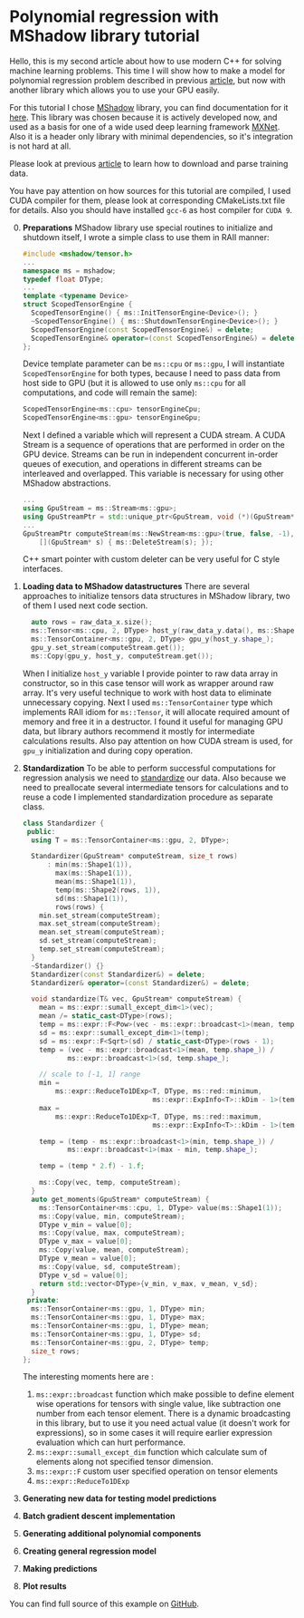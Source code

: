 # Polynomial regression with MShadow library tutorial

Hello, this is my second article about how to use modern C++ for solving machine learning problems. This time I will show how to make a model for polynomial regression problem described in previous [article](https://github.com/Kolkir/mlcpp/tree/master/polynomial_regression), but now with another library which allows you to use your GPU easily.

For this tutorial I chose [MShadow](https://github.com/dmlc/mshadow) library, you can find documentation for it [here](https://github.com/dmlc/mshadow/tree/master/doc). This library was chosen because it is actively developed now, and used as a basis for one of a wide used deep learning framework [MXNet](https://mxnet.incubator.apache.org/). Also it is a header only library with minimal dependencies, so it's integration is not hard at all.

Please look at previous [article](https://github.com/Kolkir/mlcpp/tree/master/polynomial_regression) to learn how to download and parse training data. 

You have pay attention on how sources for this tutorial are compiled, I used CUDA compiler for them, please look at corresponding CMakeLists.txt file for details. Also you should have installed ``gcc-6`` as host compiler for ``CUDA 9``.

0. **Preparations**
	MShadow library use special routines to initialize and shutdown itself,  I wrote a simple class to use them in RAII manner:
	``` cpp
	#include <mshadow/tensor.h>
	...
	namespace ms = mshadow;
    typedef float DType;
	...
	template <typename Device>
	struct ScopedTensorEngine {
	  ScopedTensorEngine() { ms::InitTensorEngine<Device>(); }
	  ~ScopedTensorEngine() { ms::ShutdownTensorEngine<Device>(); }
	  ScopedTensorEngine(const ScopedTensorEngine&) = delete;
	  ScopedTensorEngine& operator=(const ScopedTensorEngine&) = delete;
	};
	```
	Device template parameter can be ``ms::cpu`` or ``ms::gpu``, I will instantiate ``ScopedTensorEngine`` for both types, because I need to pass data from host side to GPU (but it is allowed to use only ``ms::cpu`` for all computations, and code will remain the same):
	```cpp
	ScopedTensorEngine<ms::cpu> tensorEngineCpu;
	ScopedTensorEngine<ms::gpu> tensorEngineGpu;
	```
	Next I defined a variable which will represent a CUDA stream. A CUDA Stream is a sequence of operations that are performed in order on the GPU device. Streams can be run in independent concurrent in-order queues of execution, and operations in different streams can be interleaved and overlapped. This variable is necessary for using other MShadow abstractions. 
	```cpp
	...
	using GpuStream = ms::Stream<ms::gpu>;
    using GpuStreamPtr = std::unique_ptr<GpuStream, void (*)(GpuStream*)>;
    ...
    GpuStreamPtr computeStream(ms::NewStream<ms::gpu>(true, false, -1), 
        [](GpuStream* s) { ms::DeleteStream(s); });
	```
	C++ smart pointer with custom deleter can be very useful for C style interfaces.  
	
1. **Loading data to MShadow datastructures**
	There are several approaches to initialize tensors data structures in MShadow library, two of them I used next code section.
	```cpp
	  auto rows = raw_data_x.size();
	  ms::Tensor<ms::cpu, 2, DType> host_y(raw_data_y.data(), ms::Shape2(rows, 1));
	  ms::TensorContainer<ms::gpu, 2, DType> gpu_y(host_y.shape_);
	  gpu_y.set_stream(computeStream.get());
	  ms::Copy(gpu_y, host_y, computeStream.get());
	```
    When I initialize ``host_y`` variable I provide pointer to raw data array in constructor, so in this case tensor will work as wrapper around raw array. It's very useful technique to work with host data to eliminate unnecessary copying.  Next I used ``ms::TensorContainer`` type which implements RAII idiom for ``ms::Tensor``, it will allocate required amount of memory and free it in a destructor.  I found it useful for managing GPU data, but library authors recommend it mostly for intermediate calculations results. Also pay attention on how CUDA stream is used, for ``gpu_y`` initialization and during copy operation. 
    
3. **Standardization**
To be able to perform successful computations for regression analysis we need to [standardize](https://en.wikipedia.org/wiki/Feature_scaling#Standardization) our data. Also because we need to preallocate several  intermediate tensors for calculations and to reuse a code I implemented standardization procedure as separate class.
	```cpp
	class Standardizer {
	 public:
	  using T = ms::TensorContainer<ms::gpu, 2, DType>;

	  Standardizer(GpuStream* computeStream, size_t rows)
	      : min(ms::Shape1(1)),
	        max(ms::Shape1(1)),
	        mean(ms::Shape1(1)),
	        temp(ms::Shape2(rows, 1)),
	        sd(ms::Shape1(1)),
	        rows(rows) {
	    min.set_stream(computeStream);
	    max.set_stream(computeStream);
	    mean.set_stream(computeStream);
	    sd.set_stream(computeStream);
	    temp.set_stream(computeStream);
	  }
	  ~Standardizer() {}
	  Standardizer(const Standardizer&) = delete;
	  Standardizer& operator=(const Standardizer&) = delete;

	  void standardize(T& vec, GpuStream* computeStream) {
	    mean = ms::expr::sumall_except_dim<1>(vec);
	    mean /= static_cast<DType>(rows);
	    temp = ms::expr::F<Pow>(vec - ms::expr::broadcast<1>(mean, temp.shape_), 2);
	    sd = ms::expr::sumall_except_dim<1>(temp);
	    sd = ms::expr::F<Sqrt>(sd) / static_cast<DType>(rows - 1);
	    temp = (vec - ms::expr::broadcast<1>(mean, temp.shape_)) /
	           ms::expr::broadcast<1>(sd, temp.shape_);

	    // scale to [-1, 1] range
	    min =
	        ms::expr::ReduceTo1DExp<T, DType, ms::red::minimum,
	                                ms::expr::ExpInfo<T>::kDim - 1>(temp, DType(1));
	    max =
	        ms::expr::ReduceTo1DExp<T, DType, ms::red::maximum,
	                                ms::expr::ExpInfo<T>::kDim - 1>(temp, DType(1));

	    temp = (temp - ms::expr::broadcast<1>(min, temp.shape_)) /
	           ms::expr::broadcast<1>(max - min, temp.shape_);

	    temp = (temp * 2.f) - 1.f;

	    ms::Copy(vec, temp, computeStream);
	  }
	  auto get_moments(GpuStream* computeStream) {
	    ms::TensorContainer<ms::cpu, 1, DType> value(ms::Shape1(1));
	    ms::Copy(value, min, computeStream);
	    DType v_min = value[0];
	    ms::Copy(value, max, computeStream);
	    DType v_max = value[0];
	    ms::Copy(value, mean, computeStream);
	    DType v_mean = value[0];
	    ms::Copy(value, sd, computeStream);
	    DType v_sd = value[0];
	    return std::vector<DType>{v_min, v_max, v_mean, v_sd};
	  }
	 private:
	  ms::TensorContainer<ms::gpu, 1, DType> min;
	  ms::TensorContainer<ms::gpu, 1, DType> max;
	  ms::TensorContainer<ms::gpu, 1, DType> mean;
	  ms::TensorContainer<ms::gpu, 1, DType> sd;
	  ms::TensorContainer<ms::gpu, 2, DType> temp;
	  size_t rows;
	};
	``` 
	The interesting moments here are :
	1.  ``ms::expr::broadcast`` function which make possible to define element wise operations for tensors with single value, like subtraction one number from each tensor element. There is a dynamic broadcasting in this library, but to use it you need actual value (it doesn't work for expressions), so in some cases it will require earlier expression evaluation which can hurt performance.
	2.  ``ms::expr::sumall_except_dim`` function which calculate sum of elements along not specified tensor dimension. 
	3.  ``ms::expr::F`` custom user specified operation on tensor elements
	4.  ``ms::expr::ReduceTo1DExp``
   
4. **Generating new data for testing model predictions**

  
5. **Batch gradient descent implementation**

   
6. **Generating additional polynomial components**

 
7. **Creating general regression model**

    
8. **Making predictions**

   
9. **Plot results**

    
You can find full source of this example on [GitHub](https://github.com/Kolkir/mlcpp).
<!--stackedit_data:
eyJoaXN0b3J5IjpbOTc1NzM4ODI5LDE2ODI3MTU2NzIsLTEyMD
g4ODI0MDcsMTk3MzM1Mjk0OSwyNzI4NTMxMTEsLTE0MTQ3Mzkx
NSw4MTI2MTIwOTQsMTcwNzIzNjYxMywtOTY5NTY1NzEwLDY4Mz
AxMDg0LDExNzcxODY2NjksMTk5OTcwMjc2MiwxNTI5NjQyNjQ3
LC0xNzM2NDg3MjQ4LC0xNzI5OTc2NjU3XX0=
-->